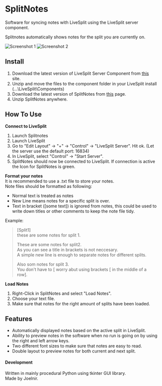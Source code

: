 # SplitNotes
Software for syncing notes with LiveSplit using the LiveSplit server component.  
  
Splitnotes automatically shows notes for the split you are currently on.  

![Screenshot 1](http://i.imgur.com/tYlSZMM.png) 
![Screenshot 2](http://i.imgur.com/4Ei2IiJ.png)

## Install
1. Download the latest version of LiveSplit Server Component from [this](https://github.com/LiveSplit/LiveSplit.Server/releases) site.
2. Unzip and move the files to the component folder in your LiveSplit install (...\LiveSplit\Components)
3. Download the latest version of SplitNotes from [this](https://github.com/joelnir/SplitNotes/releases) page.
4. Unzip SplitNotes anywhere.

## How To Use  
**Connect to LiveSplit**  
1. Launch Splitnotes  
2. Launch LiveSplit  
3. Go to "Edit Layout" -> "+" -> "Control" -> "LiveSplit Server". Hit ok.  (Let the server use the default port: 16834)
4. In LiveSplit, select "Control" -> "Start Server".  
5. SplitNotes should now be connected to LiveSplit. If connection is active the Icon for SplitNotes is green.  

**Format your notes**  
It is recommended to use a .txt file to store your notes.  
Note files should be formatted as following:
  
* Normal text is treated as notes
* New Line means notes for a specific split is over.
* Text in bracket ([some text]) is ignored from notes, this could be used to write down titles or other comments to keep the note file tidy.
  
Example:  
  
>[Split1]  
>these are some notes for split 1.  
>  
>These are some notes for split2.  
>As you can see a title in brackets is not neccesary.  
>A simple new line is enough to separate notes for different splits.  
>  
>Also som notes for split 3.  
>You don't have to [ worry abut using brackets [ in the middle  of a row].  
  
**Load Notes**  
1. Right-Click in SplitNotes and select "Load Notes".  
2. Choose your text file.  
3. Make sure that notes for the right amount of splits have been loaded.  
  
## Features  
  
* Automatically displayed notes based on the active split in LiveSplit.
* Ability to preview notes in the software when no run is going on by using the right and left arrow keys.
* Two different font sizes to make sure that notes are easy to read.
* Double layout to preview notes for both current and next split.

#### Development
Written in mainly procedural Python using tkinter GUI library.  
Made by Joelnir.
